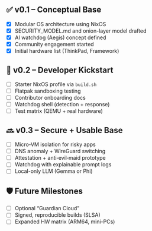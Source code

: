 ## ✅ v0.1 – Conceptual Base
- [x] Modular OS architecture using NixOS
- [x] SECURITY_MODEL.md and onion-layer model drafted
- [x] AI watchdog (Aegis) concept defined
- [x] Community engagement started
- [x] Initial hardware list (ThinkPad, Framework)

## 🚧 v0.2 – Developer Kickstart
- [ ] Starter NixOS profile via `build.sh`
- [ ] Flatpak sandboxing testing
- [ ] Contributor onboarding docs
- [ ] Watchdog shell (detection + response)
- [ ] Test matrix (QEMU + real hardware)

## 🔜 v0.3 – Secure + Usable Base
- [ ] Micro‑VM isolation for risky apps
- [ ] DNS anomaly + WireGuard switching
- [ ] Attestation + anti‑evil‑maid prototype
- [ ] Watchdog with explainable prompt logs
- [ ] Local-only LLM (Gemma or Phi)

## 🛡️ Future Milestones
- [ ] Optional “Guardian Cloud”
- [ ] Signed, reproducible builds (SLSA)
- [ ] Expanded HW matrix (ARM64, mini-PCs)
